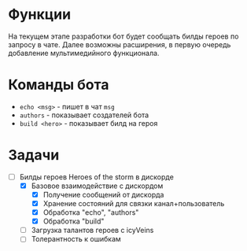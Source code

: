 # Функции

На текущем этапе разработки бот будет сообщать билды героев по запросу в чате. Далее возможны расширения, в первую очередь добавление мультимедийного функционала.

# Команды бота

- `echo <msg>` - пишет в чат `msg`
- `authors` - показывает создателей бота
- `build <hero>` - показывает билд на героя

# Задачи

- [ ] Билды героев Heroes of the storm в дискорде
    - [x] Базовое взаимодействие с дискордом
        - [x] Получение сообщений от дискорда
        - [x] Хранение состояний для связки канал+пользователь
        - [x] Обработка "echo", "authors"
        - [x] Обработка "build"
    - [ ] Загрузка талантов героев с icyVeins
    - [ ] Толерантность к ошибкам
